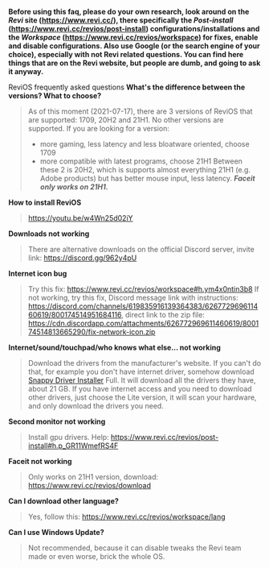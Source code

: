 **Before using this faq, please do your own research, look around on the *Revi* site (https://www.revi.cc/), there specifically the *Post-install* (https://www.revi.cc/revios/post-install) configurations/installations and the *Workspace* (https://www.revi.cc/revios/workspace) for fixes, enable and disable configurations. Also use Google (or the search engine of your choice), especially with not Revi related questions. You can find here things that are on the Revi website, but people are dumb, and going to ask it anyway.**

ReviOS frequently asked questions
**What's the difference between the versions? What to choose?**
> As of this moment (2021-07-17), there are 3 versions of ReviOS that are supported: 1709, 20H2 and 21H1. No other versions are supported.
> If you are looking for a version:
> - more gaming, less latency and less bloatware oriented, choose 1709
> - more compatible with latest programs, choose 21H1
> Between these 2 is 20H2, which is supports almost everything 21H1 (e.g. Adobe products) but has better mouse input, less latency.
> ***Faceit only works on 21H1.***

**How to install ReviOS**
> https://youtu.be/w4Wn25d02iY

**Downloads not working**
> There are alternative downloads on the official Discord server, invite link: https://discord.gg/962y4pU

**Internet icon bug**
> Try this fix: https://www.revi.cc/revios/workspace#h.ym4x0ntin3b8
> If not working, try this fix, Discord message link with instructions: https://discord.com/channels/619835916139364383/626772969611460619/800174514951684116, direct link to the zip file: https://cdn.discordapp.com/attachments/626772969611460619/800174514813665290/fix-network-icon.zip

**Internet/sound/touchpad/who knows what else... not working**
> Download the drivers from the manufacturer's website.
> If you can't do that, for example you don't have internet driver, somehow download [Snappy Driver Installer](https://sdi-tool.org/) Full. It will download all the drivers they have, about 21 GB. If you have internet access and you need to download other drivers, just choose the Lite version, it will scan your hardware, and only download the drivers you need.

**Second monitor not working**
> Install gpu drivers. Help: https://www.revi.cc/revios/post-install#h.p_GR11WmefRS4F

**Faceit not working**
> Only works on 21H1 version, download: https://www.revi.cc/revios/download

**Can I download other language?**
> Yes, follow this: https://www.revi.cc/revios/workspace/lang

**Can I use Windows Update?**
> Not recommended, because it can disable tweaks the Revi team made or even worse, brick the whole OS.
